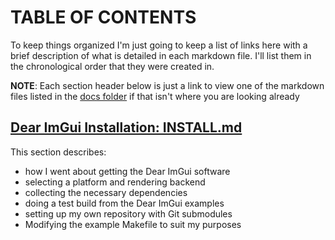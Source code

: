 # TABLE OF CONTENTS

To keep things organized I'm just going to keep a list of links here with a brief description of what is detailed in each markdown file. 
I'll list them in the chronological order that they were created in.

**NOTE**: Each section header below is just a link to view one of the markdown files listed in the [docs folder](https://github.com/meowFlute/ImGui_ubuntu_calculator/blob/main/docs) if that isn't where you are looking already

## [Dear ImGui Installation: INSTALL.md](https://github.com/meowFlute/ImGui_ubuntu_calculator/blob/main/docs/INSTALL.md)

This section describes: 
- how I went about getting the Dear ImGui software
- selecting a platform and rendering backend 
- collecting the necessary dependencies 
- doing a test build from the Dear ImGui examples
- setting up my own repository with Git submodules
- Modifying the example Makefile to suit my purposes
